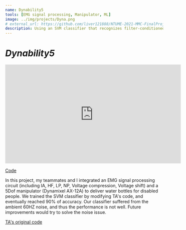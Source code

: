 ```yaml
---
name: Dynability5
tools: [EMG signal processing, Manipulator, ML]
image: ../img/projects/Dyna.png
# external_url: https://github.com/liver121888/NTUME-2021-MMC-FinalProject
description: Using an SVM classifier that recognizes filter-conditioned EMG pattern to control a 5 DoF manipulator.
---
```

# _Dynability5_
<iframe width="560" height="315" src="https://www.youtube.com/embed/r5DFUHN26QI" title="YouTube video player" frameborder="0" allow="accelerometer; autoplay; clipboard-write; encrypted-media; gyroscope; picture-in-picture" allowfullscreen></iframe>

[Code](https://github.com/liver121888/NTUME-2021-MMC-FinalProject)

In this project, my teammates and I integrated an EMG signal processing circuit (including IA, HF, LP, NP, Voltage compression, Voltage shift) and a 5Dof manipulator (Dynamixel AX-12A) to deliver water bottles for disabled people. We trained the SVM classifier by modifying TA's code, and eventually reached 90% of accuracy. Our classifier suffered from the ambient 60HZ noise, and thus the performance is not well. Future improvements would try to solve the noise issue.

[TA's original code](https://github.com/visionbike/Digital-Bio-Signal-Analysis)